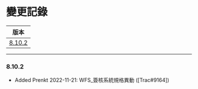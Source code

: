 變更記錄
===
| 版本 |
| :---: |
| [8.10.2](#v8_10_2) |

***

### <a id='v8_10_2'></a>8.10.2
* Added Prenkt 2022-11-21: WFS_簽核系統規格異動 ([Trac#9164])

 
<!-- 圖片 -->


<!-- 超連結 -->
[Trac#8946]:http://trac.arcare.com.tw/trac/neco/ticket/9164 "#9164"
